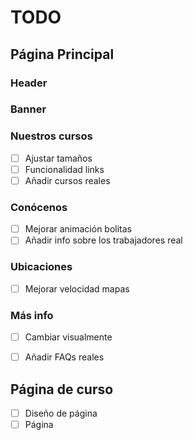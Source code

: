 # TODO


## Página Principal

### Header

### Banner

### Nuestros cursos
- [ ] Ajustar tamaños
- [ ] Funcionalidad links
- [ ] Añadir cursos reales

### Conócenos
- [ ] Mejorar animación bolitas
- [ ] Añadir info sobre los trabajadores real

### Ubicaciones
- [ ] Mejorar velocidad mapas

### Más info
- [ ] Cambiar visualmente
- [ ] Añadir FAQs reales


## Página de curso
- [ ] Diseño de página
- [ ] Página